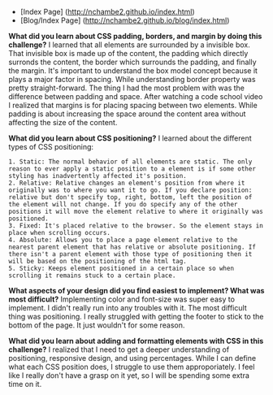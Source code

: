 * [Index Page] (http://nchambe2.github.io/index.html)
* [Blog/Index Page] (http://nchambe2.github.io/blog/index.html)

**What did you learn about CSS padding, borders, and margin by doing this challenge?**
  I learned that all elements are surrounded by a invisible box. That invisible box is made up of the  content, the padding which directly surronds the content, the border which surrounds the padding, and finally the margin. It's important to understand the box model concept because it plays a major factor in spacing. While understanding border property was pretty straight-forward. The thing I had the most problem with was the difference between padding and space. After watching a code school video I realized that margins is for placing spacing between two elements. While padding is about increasing the space around the content area without affecting the size of the content.

**What did you learn about CSS positioning?**
  I learned about the different types of CSS positioning:
  
    1. Static: The normal behavior of all elements are static. The only reason to ever apply a static position to a element is if some other styling has inadvertently affected it's position.
    2. Relative: Relative changes an element's position from where it originally was to where you want it to go. If you declare position: relative but don't specify top, right, bottom, left the position of the element will not change. If you do specify any of the other positions it will move the element relative to where it originally was positioned.
    3. Fixed: It's placed relative to the browser. So the element stays in place when scrolling occurs.
    4. Absolute: Allows you to place a page element relative to the nearest parent element that has relative or absolute positioning. If there isn't a parent element with those type of positioning then it will be based on the positioning of the html tag.
    5. Sticky: Keeps element positioned in a certain place so when scrolling it remains stuck to a certain place.


**What aspects of your design did you find easiest to implement? What was most difficult?**
  Implementing color and font-size was super easy to implement. I didn't really run into any troubles with it. The most difficult thing was positioning. I really struggled with getting the footer to stick to the bottom of the page. It just wouldn't for some reason.

**What did you learn about adding and formatting elements with CSS in this challenge?**
  I realized that I need to get a deeper understanding of positioning, responsive design, and using percentages. While I can define what each CSS position does, I struggle to use them approporiately.  I feel like I really don't have a grasp on it yet, so I will be spending some extra time on it.
